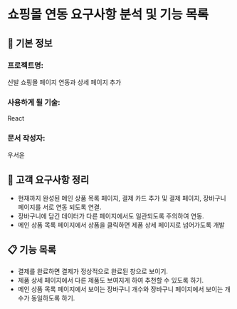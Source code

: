 # 쇼핑몰 연동 요구사항 분석 및 기능 목록

## 📌 기본 정보
### 프로젝트명: 
신발 쇼핑몰 페이지 연동과 상세 페이지 추가

### 사용하게 될 기술: 
React

### 문서 작성자: 
우서윤

## 📝 고객 요구사항 정리
- 현재까지 완성된 메인 상품 목록 페이지, 결제 카드 추가 및 결제 페이지, 장바구니 페이지를 서로 연동 되도록 연결.
- 장바구니에 담긴 데이터가 다른 페이지에서도 일관되도록 주의하여 연동.
- 메인 상품 목록 페이지에서 상품을 클릭하면 제품 상세 페이지로 넘어가도록 개발
  
## 📋 기능 목록
- 결제를 완료하면 결제가 정상적으로 완료된 창으로 보이기.
- 제품 상세 페이지에서 다른 제품도 보여지게 하여 추천할 수 있도록 하기.
- 메인 상품 목록 페이지에서 보이는 장바구니 개수와 장바구니 페이지에서 보이는 개수가 동일하도록 하기.
